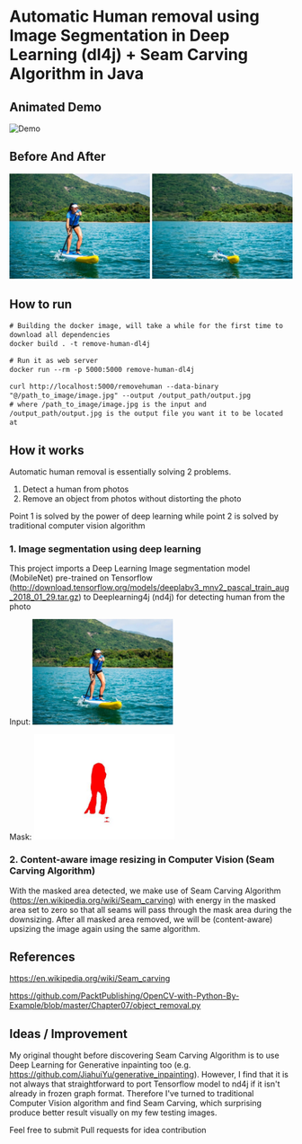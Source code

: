 # Automatic Human removal using Image Segmentation in Deep Learning (dl4j) + Seam Carving Algorithm in Java

## Animated Demo
![Demo](demo/demo.gif)

## Before And After

<img src="demo/request.jpg" width="250"> <img src="demo/response.jpeg" width="250">

## How to run

```
# Building the docker image, will take a while for the first time to download all dependencies
docker build . -t remove-human-dl4j
```
```
# Run it as web server
docker run --rm -p 5000:5000 remove-human-dl4j
```

```
curl http://localhost:5000/removehuman --data-binary "@/path_to_image/image.jpg" --output /output_path/output.jpg
# where /path_to_image/image.jpg is the input and /output_path/output.jpg is the output file you want it to be located at
```

## How it works

Automatic human removal is essentially solving 2 problems.
1. Detect a human from photos
2. Remove an object from photos without distorting the photo

Point 1 is solved by the power of deep learning while point 2 is solved by traditional computer vision algorithm

### 1. Image segmentation using deep learning
This project imports a Deep Learning Image segmentation model (MobileNet) pre-trained on Tensorflow (http://download.tensorflow.org/models/deeplabv3_mnv2_pascal_train_aug_2018_01_29.tar.gz) to Deeplearning4j (nd4j) for detecting human from the photo

Input:
<img src="demo/request.jpg" width="250"> 

Mask:
<img src="demo/mask.jpg" width="250">

### 2. Content-aware image resizing in Computer Vision (Seam Carving Algorithm)
With the masked area detected, we make use of Seam Carving Algorithm (https://en.wikipedia.org/wiki/Seam_carving) with energy in the masked area set to zero so that all seams will pass through the mask area during the downsizing. After all masked area removed, we will be (content-aware) upsizing the image again using the same algorithm.

## References
https://en.wikipedia.org/wiki/Seam_carving

https://github.com/PacktPublishing/OpenCV-with-Python-By-Example/blob/master/Chapter07/object_removal.py

## Ideas / Improvement
My original thought before discovering Seam Carving Algorithm is to use Deep Learning for Generative inpainting too (e.g. https://github.com/JiahuiYu/generative_inpainting). However, I find that it is not always that straightforward to port Tensorflow model to nd4j if it isn't already in frozen graph format. Therefore I've turned to traditional Computer Vision algorithm and find Seam Carving, which surprising produce better result visually on my few testing images.

Feel free to submit Pull requests for idea contribution




